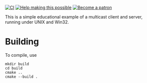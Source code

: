 [![CI](https://github.com/bk138/Multicast-Client-Server-Example/actions/workflows/ci.yml/badge.svg)](https://github.com/bk138/Multicast-Client-Server-Example/actions/workflows/ci.yml)
[![Help making this possible](https://img.shields.io/badge/liberapay-donate-yellow.png)](https://liberapay.com/bk138/donate)
[![Become a patron](https://img.shields.io/badge/patreon-donate-yellow.svg)](https://www.patreon.com/bk138)


This is a simple educational example of a multicast 
client and server, running under UNIX and Win32.

# Building
To compile, use

    mkdir build
    cd build
    cmake ..
    cmake --build .
